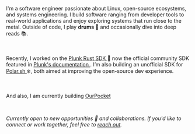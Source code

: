 I'm a software engineer passionate about Linux, open-source ecosystems, and systems engineering. I build software ranging from developer tools to real-world applications and enjoy exploring systems that run close to the metal. Outside of code, I play **drums** 🥁 and occasionally dive into deep reads 📚.

<br/>

Recently, I worked on the <a class='text-default' href="https://crates.io/crates/plunk"> Plunk Rust SDK </a> 🦀  now the official community SDK featured in
<a class='text-default' href="https://docs.useplunk.com/guides/rust-sdk"> Plunk's documentation </a>. I’m also building an unofficial SDK for <a class='text-default' href='https://polar.sh' > Polar.sh </a> ❄️, both aimed at improving the open-source dev experience.

<br/>


And also, I am currently building <a class='text-default' href="https://www.ourpocket.xyz/">OurPocket</a>

<br/>


*Currently open to new opportunities 💼 and collaborations. If you'd like to connect or work together, feel free to <a href="https://x.com/obiabo_immanuel" class='text-default'>reach out</a>.*



